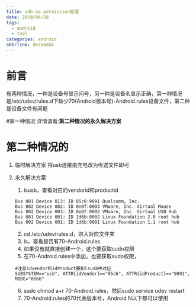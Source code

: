 ```yaml
---
title: adb no permission处理
date: 2019/04/28
tags:
  - android
  - tool
categories: android
abbrlink: d67a8dab
---
```

# 前言


有两种情况，一种是设备号显示问号，另一种是设备名显示正确，第一种情况是/etc/udev/rules.d下缺少70(Android版本号)-Android.rules设备文件，第二种是设备文件有问题

#第一种情况
详情请看:**第二种情况的永久解决方案**

# 第二种情况的

1. 临时解决方案
    将usb连接由充电改为传送文件即可

2. 永久解决方案
    1. lsusb，查看对应的vendorid和productid
    ``` shell
    Bus 001 Device 013: ID 05c6:9091 Qualcomm, Inc. 
    Bus 002 Device 002: ID 0e0f:0003 VMware, Inc. Virtual Mouse
    Bus 002 Device 003: ID 0e0f:0002 VMware, Inc. Virtual USB Hub
    Bus 001 Device 001: ID 1d6b:0002 Linux Foundation 2.0 root hub
    Bus 002 Device 001: ID 1d6b:0001 Linux Foundation 1.1 root hub
    ```

    2. cd /etc/udev/rules.d，进入对应文件夹
    3. ls，查看是否有70-Android.rules
    4. 如果没有就直接创建一个，这个要获取sudo权限
    5. 在70-Android.rules中添加，也要获取sudo权限，
    ``` shell
    #注意idvendor和idProduct要和lsusb中对应
    SUBSYSTEM=="usb", ATTR{idVendor}=="05c6", ATTR{idProduct}=="9091", MODE="0666"
    ```

    6. sudo chmod a+r 70-Android.rules，然后sudo service udev restart
    7. 70-Android.rules的70代表版本号，Android N以下都可以使用

